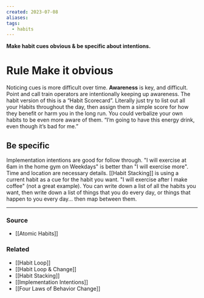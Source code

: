 ```yaml
---
created: 2023-07-08
aliases: 
tags:
  - habits
---
```

**Make habit cues obvious & be specific about intentions.**

# Rule Make it obvious

Noticing cues is more difficult over time. **Awareness** is key, and difficult. Point and call train operators are intentionally keeping up awareness. The habit version of this is a “Habit Scorecard”. Literally just try to list out all your Habits throughout the day, then assign them a simple score for how they benefit or harm you in the long run. You could verbalize your own habits to be even more aware of them. “I’m going to have this energy drink, even though it’s bad for me.”

## Be specific

Implementation intentions are good for follow through. "I will exercise at 6am in the home gym on Weekdays" is better than "I will exercise more". Time and location are necessary details. [[Habit Stacking]]  is using a current habit as a cue for the habit you want. "I will exercise after I make coffee" (not a great example). You can write down a list of all the habits you want, then write down a list of things that you do every day, or things that happen to you every day... then map between them.

---

### Source
- [[Atomic Habits]]

### Related
- [[Habit Loop]]
- [[Habit Loop & Change]]
- [[Habit Stacking]]
- [[Implementation Intentions]]
- [[Four Laws of Behavior Change]]